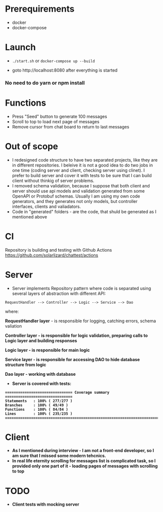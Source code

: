 # Prerequirements
- docker
- docker-compose

# Launch

- ````./start.sh```` or ````docker-compose up --build````

- goto http://localhost:8080 after everything is started

### No need to do yarn or npm install

# Functions

- Press "Seed" button to generate 100 messages
- Scroll to top to load next page of messages
- Remove cursor from chat board to return to last messages

# Out of scope

- I redesigned code structure to have two separated projects, like they are in different repositories. I beleive it is not a good idea to do two jobs in one time (coding server and client, checking server using clinet). I prefer to build server and cover it with tests to be sure that I can build client without thinkig of server problems.
- I removed schema validation, because I suppose that both client and server should use api models and validation generated from some OpenAPI or Protobuf schemas. Usually I am using my own code generators, and they generates not only models, but controller interfaces, clients and valiadators. 
- Code in "generated" folders - are the code, that shuld be generated as I mentioned above


# CI

Repository is building and testing with Github Actions https://github.com/solarlizard/chattest/actions

# Server

- Server implements Repository pattern where code is separated using several layers of abstraction with different API:
````
RequestHandler --> Controller --> Logic --> Service --> Dao
````

where:

<b>RequestHandler layer</b> - is responsible for logging, catching errors, schema valiation

<b>Controller layer<b> - is responsible for logic validation, preparing calls to Logic layer and building responses

<b>Logic layer<b> - is responsible for main logic

<b>Service layer<b> - is responsible for accessing DAO to hide database structure from logic
  
<b>Dao layer<b> - working with database

- Server is covered with tests:
````
=============================== Coverage summary ===============================
Statements   : 100% ( 277/277 )
Branches     : 100% ( 49/49 )
Functions    : 100% ( 84/84 )
Lines        : 100% ( 235/235 )
================================================================================
````

# Client
- As I mentioned during interview - I am not a front-end developer, so I am sure that I missed some modern tehcnics.
- In real life eternity scrolling for messages list is complicated task, so I provided only one part of it - loading pages of messages with scrolling to top

# TODO
- Client tests with mocking server

